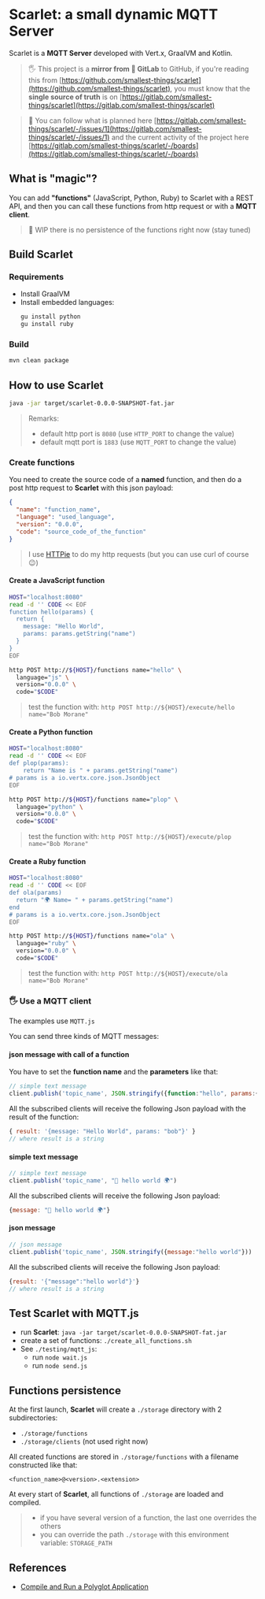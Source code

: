 # Scarlet: a small dynamic MQTT Server

Scarlet is a **MQTT Server** developed with Vert.x, GraalVM and Kotlin.

> 🖐️ This project is a **mirror from 🦊 GitLab** to GitHub, if you're reading this from [https://github.com/smallest-things/scarlet](https://github.com/smallest-things/scarlet), you must know that the **single source of truth** is on [https://gitlab.com/smallest-things/scarlet](https://gitlab.com/smallest-things/scarlet)

> 👀 You can follow what is planned here [https://gitlab.com/smallest-things/scarlet/-/issues/1](https://gitlab.com/smallest-things/scarlet/-/issues/1) and the current activity of the project here [https://gitlab.com/smallest-things/scarlet/-/boards](https://gitlab.com/smallest-things/scarlet/-/boards)


## What is "magic"?

You can add **"functions"** (JavaScript, Python, Ruby) to Scarlet with a REST API, and then you can call these functions from http request or with a **MQTT client**.

> 🚧 WIP there is no persistence of the functions right now (stay tuned)

## Build Scarlet

### Requirements

- Install GraalVM
- Install embedded languages:
    ```bash
    gu install python
    gu install ruby
    ```
### Build

```bash
mvn clean package
```

## How to use Scarlet

```bash
java -jar target/scarlet-0.0.0-SNAPSHOT-fat.jar
```

> Remarks:
> - default http port is `8080` (use `HTTP_PORT` to change the value)
> - default mqtt port is `1883` (use `MQTT_PORT` to change the value)

### Create functions

You need to create the source code of a **named** function, and then do a post http request to **Scarlet** with this json payload:

```json
{
  "name": "function_name",
  "language": "used_language",
  "version": "0.0.0",
  "code": "source_code_of_the_function"
}
```

> I use [HTTPie](https://httpie.org/) to do my http requests (but you can use curl of course 😉)

#### Create a JavaScript function

```bash
HOST="localhost:8080"
read -d '' CODE << EOF
function hello(params) {
  return {
    message: "Hello World",
    params: params.getString("name")
  }
}
EOF

http POST http://${HOST}/functions name="hello" \
  language="js" \
  version="0.0.0" \
  code="$CODE"
```

> test the function with: `http POST http://${HOST}/execute/hello name="Bob Morane"`


#### Create a Python function

```bash
HOST="localhost:8080"
read -d '' CODE << EOF
def plop(params):
    return "Name is " + params.getString("name")
# params is a io.vertx.core.json.JsonObject
EOF

http POST http://${HOST}/functions name="plop" \
  language="python" \
  version="0.0.0" \
  code="$CODE"
```

> test the function with: `http POST http://${HOST}/execute/plop name="Bob Morane"`


#### Create a Ruby function

```bash
HOST="localhost:8080"
read -d '' CODE << EOF
def ola(params)
  return "🌍 Name= " + params.getString("name")
end
# params is a io.vertx.core.json.JsonObject
EOF

http POST http://${HOST}/functions name="ola" \
  language="ruby" \
  version="0.0.0" \
  code="$CODE"
```

> test the function with: `http POST http://${HOST}/execute/ola name="Bob Morane"`

### 🖐 Use a MQTT client

The examples use `MQTT.js`

You can send three kinds of MQTT messages:

#### json message with call of a function

You have to set the **function name** and the **parameters** like that:

```javascript
// simple text message
client.publish('topic_name', JSON.stringify({function:"hello", params:{name:"bob morane"}}))
```

All the subscribed clients will receive the following Json payload with the result of the function:

```javascript
{ result: '{message: "Hello World", params: "bob"}' }
// where result is a string
```

#### simple text message

```javascript
// simple text message
client.publish('topic_name', "👋 hello world 🌍")
```

All the subscribed clients will receive the following Json payload:

```javascript
{message: "👋 hello world 🌍"}
```

#### json message

```javascript
// json message
client.publish('topic_name', JSON.stringify({message:"hello world"}))
```

All the subscribed clients will receive the following Json payload:

```javascript
{result: '{"message":"hello world"}'}
// where result is a string
```

## Test Scarlet with MQTT.js

- run **Scarlet**: `java -jar target/scarlet-0.0.0-SNAPSHOT-fat.jar`
- create a set of functions: `./create_all_functions.sh`
- See `./testing/mqtt_js`:
  - run `node wait.js`
  - run `node send.js`

## Functions persistence

At the first launch, **Scarlet** will create a `./storage` directory with 2 subdirectories:
- `./storage/functions`
- `./storage/clients` (not used right now)

All created functions are stored in `./storage/functions` with a filename constructed like that:
```
<function_name>@<version>.<extension>
```

At every start of **Scarlet**, all functions of `./storage` are loaded and compiled.

> - if you have several version of a function, the last one overrides the others
> - you can override the path `./storage` with this environment variable: `STORAGE_PATH`

## References

- [Compile and Run a Polyglot Application](https://www.graalvm.org/docs/reference-manual/embed/)
